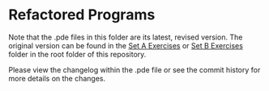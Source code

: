 # Refactored Programs
Note that the .pde files in this folder are its latest, revised version. The original version can be found in the [Set A Exercises](https://github.com/michael-lam8/Processing/tree/master/Set%20A%20Exercises) or [Set B Exercises](https://github.com/michael-lam8/Processing/tree/master/Set%20B%20Exercises) folder in the root folder of this repository.

Please view the changelog within the .pde file or see the commit history for more details on the changes.